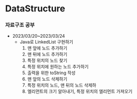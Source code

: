 # DataStructure

### 자료구조 공부
- 2023/03/20~2023/03/24
  - Java로 LinkedList 구현하기
    1. 맨 앞에 노드 추가하기
    2. 맨 뒤에 노드 추가하기
    3. 특정 위치의 노드 찾기
    4. 특정 위치에 원하는 노드 추가하기
    5. 출력을 위한 toString 작성
    6. 맨 앞의 노드 삭제하기
    7. 특정 위치의 노드, 맨 뒤의 노드 삭제하
    8. 엘리먼트의 크기 알아내기, 특정 위치의 엘리먼트 가져오기
  
